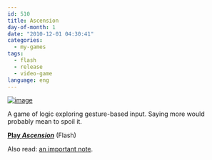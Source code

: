 ```yaml
---
id: 510
title: Ascension
day-of-month: 1
date: "2010-12-01 04:30:41"
categories:
  - my-games
tags:
  - flash
  - release
  - video-game
language: eng
---
```


[![image](/files/2010/12-ascension/ascensionshot.png "Ascension screenshot")](/files/2010/12-ascension/ascensionshot.png)

A game of logic exploring gesture-based input. Saying more would probably mean to spoil it.

[**Play _Ascension_**](//www.agj.cl/files/games/ascension/) (Flash)

Also read: [an important note](/2010/12/charade/).

